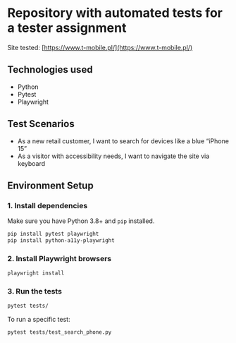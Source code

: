 # Repository with automated tests for a tester assignment

Site tested: [https://www.t-mobile.pl/](https://www.t-mobile.pl/)

## Technologies used
- Python
- Pytest
- Playwright

## Test Scenarios
- As a new retail customer, I want to search for devices like a blue “iPhone 15”
- As a visitor with accessibility needs, I want to navigate the site via keyboard

## Environment Setup

### 1. Install dependencies
Make sure you have Python 3.8+ and `pip` installed.

```bash
pip install pytest playwright
pip install python-a11y-playwright
```
### 2. Install Playwright browsers

```bash
playwright install
```
### 3. Run the tests

```bash
pytest tests/
```
To run a specific test:

```bash
pytest tests/test_search_phone.py
```